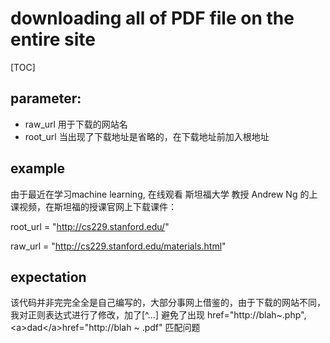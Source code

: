 # downloading all of PDF file on the entire site

[TOC]


## parameter:

- raw_url
    用于下载的网站名
- root_url
    当出现了下载地址是省略的，在下载地址前加入根地址


## example

由于最近在学习machine learning, 在线观看 斯坦福大学 教授 Andrew Ng 的上课视频，在斯坦福的授课官网上下载课件：

root_url = "http://cs229.stanford.edu/"

raw_url = "http://cs229.stanford.edu/materials.html"

## expectation

该代码并非完完全全是自己编写的，大部分事网上借鉴的，由于下载的网站不同，我对正则表达式进行了修改，加了[^...]  避免了出现 href="http://blah~.php",<a\>dad</a\>href="http://blah ~  .pdf" 匹配问题
